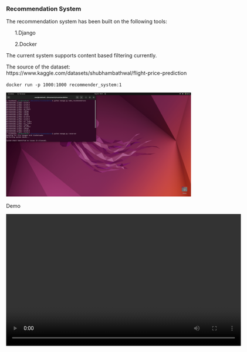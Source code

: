 <html>
<head></head>

<h3>Recommendation System</h3>
<body>
<p> The recommendation system has been built on the following tools:
</p>
<ul>1.Django</ul>
<ul>2.Docker</ul>
<p>The current system supports content based filtering currently.</p>
<p>The source of the dataset:<br>
https://www.kaggle.com/datasets/shubhambathwal/flight-price-prediction</p>

<code>docker run -p 1000:1000 recommender_system:1 </code><br>

<img src="assets/Screenshot from 2024-09-26 19-31-11.png"></img>
<p>Demo</p>

<video width="640" height="360" controls autoplay loop  playsinline>
  <source src="https://github.com/Venkata-Ch/ML_Fullstack_Projects/blob/main/recommendation/assets/Screencast%20from%2009-26-2024%2007_26_47%20PM.webm" type="video/webm">
</video>


</body>
</html>

